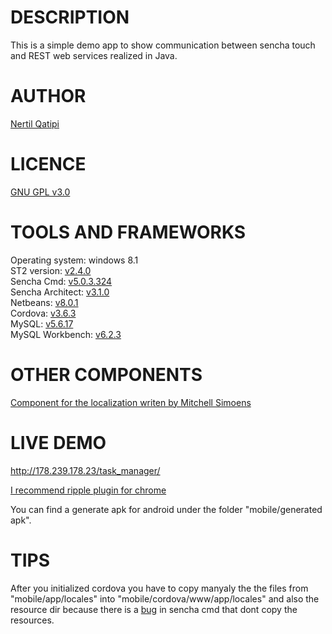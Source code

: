 DESCRIPTION
============
This is a simple demo app to show communication between sencha touch and REST web services realized in Java.

AUTHOR
======    
[Nertil Qatipi](https://www.linkedin.com/in/nertilqatipi)

LICENCE
=======    
[GNU GPL v3.0](http://www.gnu.org/copyleft/gpl.html)    

TOOLS AND FRAMEWORKS
====================

Operating system: windows 8.1    
ST2 version: [v2.4.0](http://www.sencha.com/products/touch/)    
Sencha Cmd: [v5.0.3.324](http://www.sencha.com/products/sencha-cmd/)    
Sencha Architect: [v3.1.0](http://www.sencha.com/products/architect/)    
Netbeans: [v8.0.1](https://netbeans.org/)    
Cordova: [v3.6.3](http://cordova.apache.org/)    
MySQL: [v5.6.17](http://dev.mysql.com/downloads/windows/installer/)    
MySQL Workbench: [v6.2.3](http://www.mysql.it/products/workbench/)    

OTHER COMPONENTS
=================
[Component for the localization writen by Mitchell Simoens](https://github.com/mitchellsimoens/Ux.locale.Manager)    

LIVE DEMO
=========
http://178.239.178.23/task_manager/

[I recommend ripple plugin for chrome](https://chrome.google.com/webstore/detail/ripple-emulator-beta/geelfhphabnejjhdalkjhgipohgpdnoc)     

You can find a generate apk for android under the folder "mobile/generated apk".

TIPS
====

After you initialized cordova you have to copy manyaly the the files from "mobile/app/locales" into "mobile/cordova/www/app/locales" and also the resource dir because there is a [bug](http://www.sencha.com/forum/showthread.php?294230) in sencha cmd that dont copy the resources.
